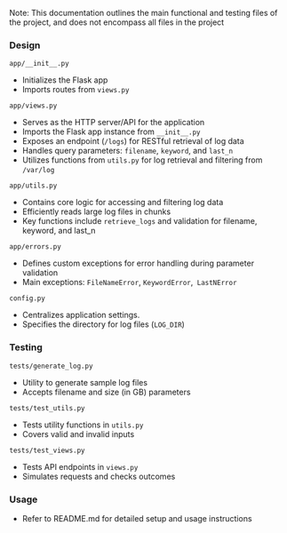 Note: This documentation outlines the main functional and testing files of the project, and does not encompass all files in the project

### Design
`app/__init__.py`
- Initializes the Flask app
- Imports routes from `views.py`

`app/views.py`
- Serves as the HTTP server/API for the application
- Imports the Flask app instance from `__init__.py`
- Exposes an endpoint (`/logs`) for RESTful retrieval of log data
- Handles query parameters: `filename`, `keyword`, and `last_n`
- Utilizes functions from `utils.py` for log retrieval and filtering from `/var/log`

`app/utils.py`
- Contains core logic for accessing and filtering log data
- Efficiently reads large log files in chunks
- Key functions include `retrieve_logs` and validation for filename, keyword, and last_n

`app/errors.py`
- Defines custom exceptions for error handling during parameter validation
- Main exceptions: `FileNameError`, `KeywordError`,` LastNError`

`config.py`
- Centralizes application settings.
- Specifies the directory for log files (`LOG_DIR`)

### Testing
`tests/generate_log.py`
- Utility to generate sample log files
- Accepts filename and size (in GB) parameters

`tests/test_utils.py`
- Tests utility functions in `utils.py`
- Covers valid and invalid inputs

`tests/test_views.py`
- Tests API endpoints in `views.py`
- Simulates requests and checks outcomes

### Usage
- Refer to README.md for detailed setup and usage instructions
